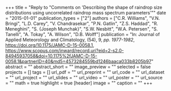 +++
title = "Reply to \"Comments on 'Describing the shape of raindrop size distributions using uncorrelated raindrop mass spectrum parameters'\""
date = "2015-01-01"
publication_types = ["2"]
authors = ["C.R. Williams", "V.N. Bringi", "L.D. Carey", "V. Chandrasekar", "P.N. Gatlin", "Z.S. Haddad", "R. Meneghini", "S. {Joseph Munchak}", "S.W. Nesbitt", "W.A. Petersen", "S. Tanelli", "A. Tokay", "A. Wilson", "D.B. Wolff"]
publication = "In: Journal of Applied Meteorology and Climatology, (54), 9, _pp. 1977-1982_, https://doi.org/10.1175/JAMC-D-15-0058.1, https://www.scopus.com/inward/record.uri?eid=2-s2.0-84945937058&doi=10.1175%2fJAMC-D-15-0058.1&partnerID=40&md5=4573284559bd1246baaca033b8205b97"
abstract = ""
abstract_short = ""
image_preview = ""
selected = false
projects = []
tags = []
url_pdf = ""
url_preprint = ""
url_code = ""
url_dataset = ""
url_project = ""
url_slides = ""
url_video = ""
url_poster = ""
url_source = ""
math = true
highlight = true
[header]
image = ""
caption = ""
+++
